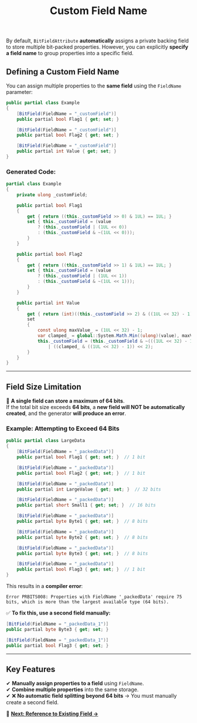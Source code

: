﻿---
title: Custom Field Name
---

By default, `BitFieldAttribute` **automatically** assigns a private backing field to store multiple bit-packed properties. However, you can explicitly **specify a field name** to group properties into a specific field.

## **Defining a Custom Field Name**
You can assign multiple properties to the **same field** using the `FieldName` parameter:

```csharp
public partial class Example
{
    [BitField(FieldName = "_customField")]
    public partial bool Flag1 { get; set; }

    [BitField(FieldName = "_customField")]
    public partial bool Flag2 { get; set; }

    [BitField(FieldName = "_customField")]
    public partial int Value { get; set; }
}
```

### **Generated Code:**
```csharp
partial class Example
{
    private ulong _customField;

    public partial bool Flag1
    {
        get { return ((this._customField >> 0) & 1UL) == 1UL; }
        set { this._customField = (value 
            ? (this._customField | (1UL << 0)) 
            : (this._customField & ~(1UL << 0)));
        }
    }

    public partial bool Flag2
    {
        get { return ((this._customField >> 1) & 1UL) == 1UL; }
        set { this._customField = (value 
            ? (this._customField | (1UL << 1)) 
            : (this._customField & ~(1UL << 1)));
        }
    }

    public partial int Value
    {
        get { return (int)((this._customField >> 2) & ((1UL << 32) - 1)); }
        set
        {
            const ulong maxValue_ = (1UL << 32) - 1;
            var clamped_ = global::System.Math.Min((ulong)(value), maxValue_);
            this._customField = (this._customField & ~(((1UL << 32) - 1) << 2)) 
                | ((clamped_ & ((1UL << 32) - 1)) << 2);
        }
    }
}
```

---

## **Field Size Limitation**
🚨 **A single field can store a maximum of 64 bits**.  
If the total bit size exceeds **64 bits**, a **new field will NOT be automatically created**, and the generator **will produce an error**.

### **Example: Attempting to Exceed 64 Bits**
```csharp
public partial class LargeData
{
    [BitField(FieldName = "_packedData")]
    public partial bool Flag1 { get; set; }  // 1 bit

    [BitField(FieldName = "_packedData")]
    public partial bool Flag2 { get; set; }  // 1 bit

    [BitField(FieldName = "_packedData")]
    public partial int LargeValue { get; set; }  // 32 bits

    [BitField(FieldName = "_packedData")]
    public partial short Small1 { get; set; }  // 16 bits

    [BitField(FieldName = "_packedData")]
    public partial byte Byte1 { get; set; }  // 8 bits

    [BitField(FieldName = "_packedData")]
    public partial byte Byte2 { get; set; }  // 8 bits

    [BitField(FieldName = "_packedData")]
    public partial byte Byte3 { get; set; }  // 8 bits

    [BitField(FieldName = "_packedData")]
    public partial bool Flag3 { get; set; }  // 1 bit
}
```

This results in a **compiler error**:

```
Error PRBITS008: Properties with FieldName '_packedData' require 75 bits, which is more than the largest available type (64 bits).
```

✅ **To fix this, use a second field manually:**
```csharp
[BitField(FieldName = "_packedData_1")]
public partial byte Byte3 { get; set; }

[BitField(FieldName = "_packedData_1")]
public partial bool Flag3 { get; set; }
```

---

## **Key Features**
✔ **Manually assign properties to a field** using `FieldName`.  
✔ **Combine multiple properties** into the same storage.  
✔ ❌ **No automatic field splitting beyond 64 bits** → You must manually create a second field.  

📖 **[Next: Reference to Existing Field →](bit-field-attribute-reference-to-existing-field)**